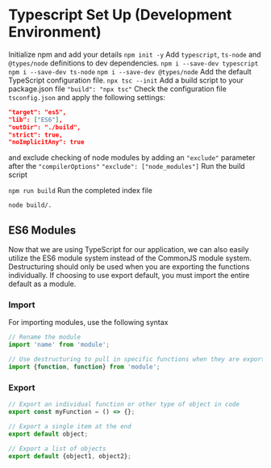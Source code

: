 # Typescript Set Up (Development Environment)

Initialize npm and add your details
`npm init -y`
Add `typescript`, `ts-node` and `@types/node` definitions to dev dependencies.
`npm i --save-dev typescript`
`npm i --save-dev ts-node`
`npm i --save-dev @types/node`
Add the default TypeScript configuration file.
`npx tsc --init`
Add a build script to your package.json file
`"build": "npx tsc"`
Check the configuration file `tsconfig.json` and apply the following settings:
```json
"target": "es5",
"lib": ["ES6"],
"outDir": "./build",
"strict": true,
"noImplicitAny": true
```
and exclude checking of node modules by adding an `"exclude"` parameter after the `"compilerOptions"`
`"exclude": ["node_modules"]`
Run the build script

`npm run build`
Run the completed index file

`node build/.`


## ES6 Modules
Now that we are using TypeScript for our application, we can also easily 
utilize the ES6 module system instead of the CommonJS module system. 
Destructuring should only be used when you are exporting the functions individually. 
If choosing to use export default, you must import the entire default as a module.

### Import
For importing modules, use the following syntax

```javascript
// Rename the module
import 'name' from 'module';
```

```javascript
// Use destructuring to pull in specific functions when they are exported individually
import {function, function} from 'module';
```
### Export

```javascript
// Export an individual function or other type of object in code
export const myFunction = () => {};

// Export a single item at the end
export default object;

// Export a list of objects
export default {object1, object2};
```

